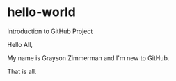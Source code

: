 # hello-world
Introduction to GitHub Project

Hello All,

My name is Grayson Zimmerman and I'm new to GitHub.

That is all. 
